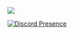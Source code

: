 ![](https://komarev.com/ghpvc/?username=jkud&color=blueviolet)

[![Discord Presence](https://lanyard.cnrad.dev/api/838787619546595342)](https://discord.com/users/838787619546595342)


